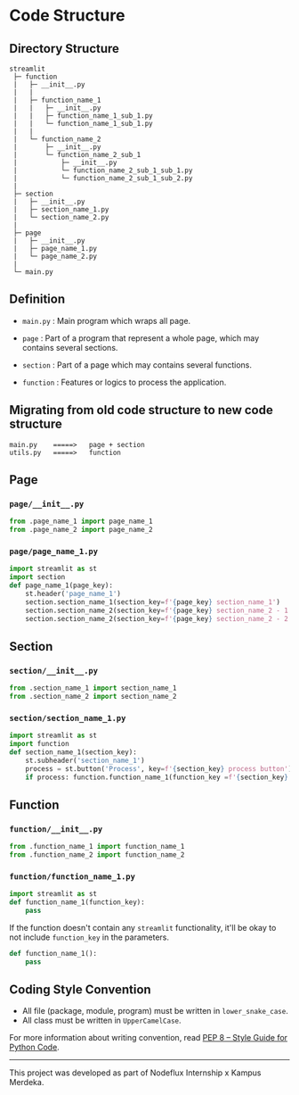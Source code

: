 # Code Structure

## Directory Structure

```
streamlit
 ├─ function
 |   ├─ __init__.py
 |   |
 |   ├─ function_name_1
 |   |   ├─ __init__.py        
 |   |   ├─ function_name_1_sub_1.py
 |   |   └─ function_name_1_sub_1.py
 |   |
 |   └─ function_name_2
 |       ├─ __init__.py        
 |       └─ function_name_2_sub_1
 |           ├─ __init__.py
 |           └─ function_name_2_sub_1_sub_1.py
 |           └─ function_name_2_sub_1_sub_2.py
 |
 ├─ section
 |   ├─ __init__.py
 |   ├─ section_name_1.py
 |   └─ section_name_2.py
 |
 ├─ page
 |   ├─ __init__.py
 |   ├─ page_name_1.py
 |   └─ page_name_2.py
 |   
 └─ main.py
```

## Definition

- `main.py` : Main program which wraps all page.

- `page` : Part of a program that represent a whole page, which may contains several sections.

- `section` : Part of a page which may contains several functions.

- `function` : Features or logics to process the application.

## Migrating from old code structure to new code structure

```
main.py    =====>   page + section
utils.py   =====>   function
```

## Page

### `page/__init__.py`
```py
from .page_name_1 import page_name_1
from .page_name_2 import page_name_2
```

### `page/page_name_1.py`
```py
import streamlit as st
import section
def page_name_1(page_key):
    st.header('page_name_1')
    section.section_name_1(section_key=f'{page_key} section_name_1')
    section.section_name_2(section_key=f'{page_key} section_name_2 - 1')
    section.section_name_2(section_key=f'{page_key} section_name_2 - 2')
```

## Section

### `section/__init__.py`
```py
from .section_name_1 import section_name_1
from .section_name_2 import section_name_2
```

### `section/section_name_1.py`
```py
import streamlit as st
import function
def section_name_1(section_key):
    st.subheader('section_name_1')
    process = st.button('Process', key=f'{section_key} process button')
    if process: function.function_name_1(function_key =f'{section_key} function_name_1')
```

## Function

### `function/__init__.py`
```py
from .function_name_1 import function_name_1
from .function_name_2 import function_name_2
```

### `function/function_name_1.py`
```py
import streamlit as st
def function_name_1(function_key):
    pass
```
If the function doesn't contain any `streamlit` functionality, it'll be okay to not include `function_key` in the parameters.
```py
def function_name_1():
    pass
```

## Coding Style Convention

- All file (package, module, program) must be written in `lower_snake_case`.
- All class must be written in `UpperCamelCase`.

For more information about writing convention, read [PEP 8 – Style Guide for Python Code](https://peps.python.org/pep-0008/).

---

This project was developed as part of Nodeflux Internship x Kampus Merdeka.

